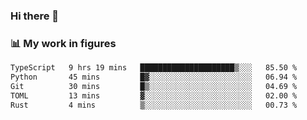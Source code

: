 ### Hi there 👋

### 📊 My work in figures

<!--START_SECTION:waka-->

```txt
TypeScript   9 hrs 19 mins   █████████████████████▒░░░   85.50 %
Python       45 mins         █▓░░░░░░░░░░░░░░░░░░░░░░░   06.94 %
Git          30 mins         █▒░░░░░░░░░░░░░░░░░░░░░░░   04.69 %
TOML         13 mins         ▓░░░░░░░░░░░░░░░░░░░░░░░░   02.00 %
Rust         4 mins          ▒░░░░░░░░░░░░░░░░░░░░░░░░   00.73 %
```

<!--END_SECTION:waka-->

